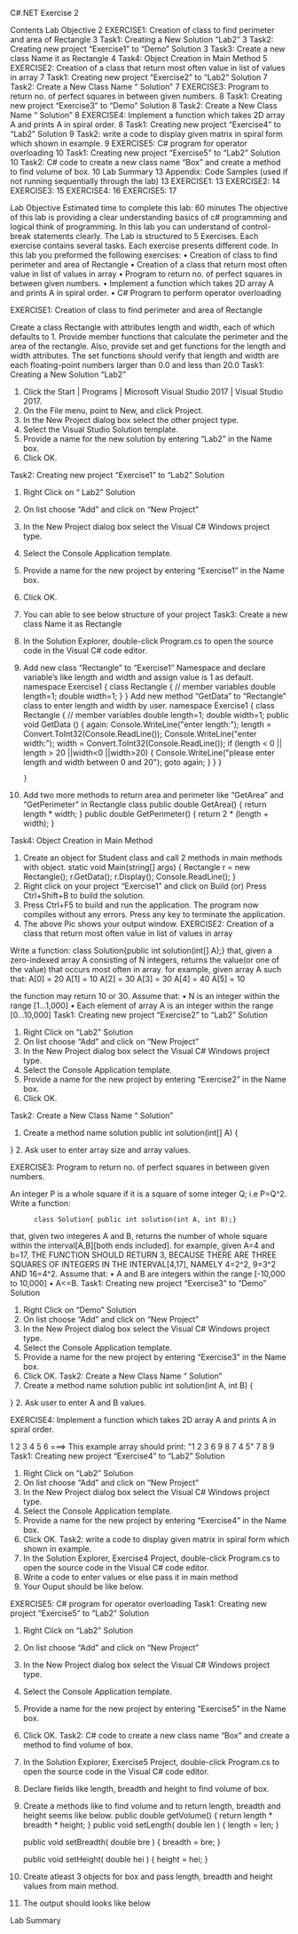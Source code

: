 C#.NET Exercise 2
 
 
 
 
 
 
 
 
 
 
 
 
 
 
Contents
Lab Objective	2
EXERCISE1: Creation of class to find perimeter and area of Rectangle	3
Task1: Creating a New Solution “Lab2”	3
Task2: Creating new project “Exercise1” to “Demo” Solution	3
Task3: Create a new class Name it as Rectangle	4
Task4: Object Creation in Main Method	5
EXERCISE2: Creation of a class that return most often value in list of values in array	7
Task1: Creating new project “Exercise2” to “Lab2” Solution	7
Task2: Create a New Class Name “ Solution”	7
EXERCISE3: Program to return no. of perfect squares in between given numbers.	8
Task1: Creating new project “Exercise3” to “Demo” Solution	8
Task2: Create a New Class Name “ Solution”	8
EXERCISE4: Implement a function which takes 2D array A and prints A in spiral order.	8
Task1: Creating new project “Exercise4” to “Lab2” Solution	9
Task2: write a code to display given matrix in spiral form which shown in example.	9
EXERCISE5: C# program for operator overloading	10
Task1: Creating new project “Exercise5” to “Lab2” Solution	10
Task2: C# code to create a new class name “Box” and create a method to find volume of box.	10
Lab Summary	13
Appendix: Code Samples (used if not running sequentially through the lab)	13
EXERCISE1:	13
EXERCISE2:	14
EXERCISE3:	15
EXERCISE4:	16
EXERCISE5:	17
 
 
 
 
 
 
 
 
 
 
Lab Objective
Estimated time to complete this lab: 60 minutes
The objective of this lab is providing a clear understanding basics of c# programming and logical think of programming. In this lab you can understand of control-break statements clearly.
The Lab is structured to 5 Exercises. Each exercise contains several tasks. Each exercise presents different code.
In this lab you preformed the following exercises: 
•	Creation of class to find perimeter and area of Rectangle
•	Creation of a class that return most often value in list of values in array 
•	Program to return no. of perfect squares in between given numbers. 
•	Implement a function which takes 2D array A and prints A in spiral order.
•	C# Program to perform operator overloading 
 
 
EXERCISE1: Creation of class to find perimeter and area of Rectangle
 
Create a class Rectangle with attributes length and width, each of which defaults to 1. Provide member functions that calculate the 
perimeter and the area of the rectangle. Also, provide set and get functions for the length and width attributes. The set functions
should verify that length and width are each floating-point numbers larger than 0.0 and less than 20.0
Task1: Creating a New Solution “Lab2” 
1.	Click the Start | Programs | Microsoft Visual Studio 2017 | Visual Studio 2017.
2.	On the File menu, point to New, and click Project.
3.	In the New Project dialog box select the other project type.
4.	Select the Visual Studio Solution template.
5.	Provide a name for the new solution by entering “Lab2” in the Name box.
6.	Click OK.
 
Task2: Creating new project “Exercise1” to “Lab2” Solution
1.	Right Click on “ Lab2” Solution
2.	On list choose “Add” and click on “New Project”
3.	In the New Project dialog box select the Visual C# Windows project type.
4.	Select the Console Application template.
5.	Provide a name for the new project by entering “Exercise1” in the Name box.
6.	Click OK.
7.	You can able to see below structure of your project
Task3: Create a new class Name it as Rectangle
1.	In the Solution Explorer, double-click Program.cs to open the source code in the Visual C# code editor.
2.	Add new class “Rectangle” to “Exercise1” Namespace and declare variable’s like length and width and assign value is 1 as default.
namespace Exercise1
{
    class Rectangle
    {
        // member variables
        double length=1;
        double width=1;
    }
}
            Add new method “GetData” to “Rectangle” class to enter length and width by user.
       namespace Exercise1
       {
          class Rectangle
          {
              // member variables
              double length=1;
              double width=1;
              public void GetData ()
                {
                 again:
                 Console.WriteLine("enter length:");
                 length = Convert.ToInt32(Console.ReadLine());
                 Console.WriteLine("enter width:");
                 width = Convert.ToInt32(Console.ReadLine());
                 if (length < 0 || length > 20 ||width<0 ||width>20)
                    {
                     Console.WriteLine("please enter length and width between 0 and 20");
                     goto again;
                    }
                 } 
           }
          
        }
3. Add two more methods to return area and perimeter like “GetArea”  and “GetPerimeter” in Rectangle class
public double GetArea()
        {
            return length * width;
        }
        public double GetPerimeter()
        {
            return 2 * (length + width);
        }
 
Task4: Object Creation in Main Method
1.	Create an object for Student class and call 2 methods in main methods with object.
      static void Main(string[] args)
        {
            Rectangle r = new Rectangle();
            r.GetData();
            r.Display();
            Console.ReadLine();
        }
1.	 Right click on your project “Exercise1” and click on Build (or) Press Ctrl+Shift+B to build the solution.
2.	Press Ctrl+F5 to build and run the application.  The program now compiles without any errors.  Press any key to terminate the application. 
3.	The above Pic shows your output window.
EXERCISE2: Creation of a class that return most often value in list of values in array
 
Write a function:
       class Solution{public int solution(int[] A);}
that, given a zero-indexed array A consisting of N integers, returns the value(or one of the value) that occurs most often in array.
for example, given array A such that:
A[0] = 20
A[1] = 10
A[2] = 30
A[3] = 30
A[4] = 40
A[5] = 10
 
the function may return 10 or 30.
Assume that:
•	N is an integer within the range [1…1,000]
•	Each element of array A is an integer within the range [0…10,000]
Task1: Creating new project “Exercise2” to “Lab2” Solution
1.	Right Click on “Lab2” Solution
2.	On list choose “Add” and click on “New Project”
3.	In the New Project dialog box select the Visual C# Windows project type.
4.	Select the Console Application template.
5.	Provide a name for the new project by entering “Exercise2” in the Name box.
6.	Click OK.
 
Task2: Create a New Class Name “ Solution” 
1.	Create a method name solution
public int solution(int[] A)
{
 
}
2.	Ask user to enter array size and array values.
 
 
 

 
EXERCISE3: Program to return no. of perfect squares in between given numbers. 
 
An integer P is a whole square if it is a square of some integer Q; i.e P=Q^2.
Write a function:
 
          class Solution{ public int solution(int A, int B);}
that, given two integeres A and B, returns the number of whole square within the interval[A,B][both ends included].
for example, given A=4 and b=17, THE FUNCTION SHOULD RETURN 3, BECAUSE THERE ARE THREE SQUARES OF INTEGERS IN THE INTERVAL[4,17], NAMELY 4=2^2, 9=3^2 AND 16=4^2.
Assume that:
•	A and B are integers within the range [-10,000 to 10,000]
•	A<=B.
Task1: Creating new project “Exercise3” to “Demo” Solution
1.	Right Click on “Demo” Solution
2.	On list choose “Add” and click on “New Project”
3.	In the New Project dialog box select the Visual C# Windows project type.
4.	Select the Console Application template.
5.	Provide a name for the new project by entering “Exercise3” in the Name box.
6.	Click OK.
Task2: Create a New Class Name “ Solution” 
1.	Create a method name solution
public int solution(int A, int B)
{
 
}
2.	Ask user to enter A and B values.
 
EXERCISE4: Implement a function which takes 2D array A and prints A in spiral order.
 
 1 2 3
 4 5 6    ===> This example array should print: "1 2 3 6 9 8 7 4 5"
        7 8 9 
Task1: Creating new project “Exercise4” to “Lab2” Solution
1.	Right Click on “Lab2” Solution
2.	On list choose “Add” and click on “New Project”
3.	In the New Project dialog box select the Visual C# Windows project type.
4.	Select the Console Application template.
5.	Provide a name for the new project by entering “Exercise4” in the Name box.
6.	Click OK.
Task2: write a code to display given matrix in spiral form which shown in example.
1.	In the Solution Explorer, Exercise4 Project, double-click Program.cs to open the source code in the Visual C# code editor.
2.	Write a code to enter values or else pass it in main method
3.	Your Ouput should be like below.
 
EXERCISE5: C# program for operator overloading
Task1: Creating new project “Exercise5” to “Lab2” Solution
1.	Right Click on “Lab2” Solution
2.	On list choose “Add” and click on “New Project”
3.	In the New Project dialog box select the Visual C# Windows project type.
4.	Select the Console Application template.
5.	Provide a name for the new project by entering “Exercise5” in the Name box.
6.	Click OK.
Task2: C# code to create a new class name “Box” and create a method to find volume of box.
1.	In the Solution Explorer, Exercise5 Project, double-click Program.cs to open the source code in the Visual C# code editor.
2.	Declare fields like length, breadth and height to find volume of box.
3.	Create a methods like to find volume and to return length, breadth and height seems like below.
public double getVolume()
      {
         return length * breadth * height;
      }
      public void setLength( double len )
      {
         length = len;
      }
 
      public void setBreadth( double bre )
      {
         breadth = bre;
      }
 
      public void setHeight( double hei )
      {
         height = hei;
      }
 
4.	Create atleast 3 objects for box and pass length, breadth and height values from main method.
5.	The output should looks like below
 
Lab Summary

